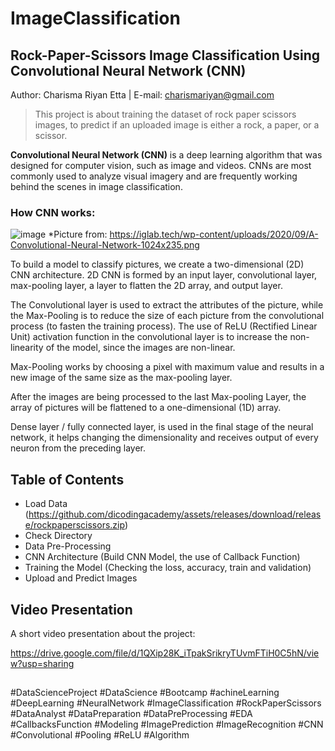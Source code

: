 # ImageClassification
## Rock-Paper-Scissors Image Classification Using Convolutional Neural Network (CNN)
Author: Charisma Riyan Etta | E-mail: charismariyan@gmail.com

> This project is about training the dataset of rock paper scissors images, to predict if an uploaded image is either a rock, a paper, or a scissor.

**Convolutional Neural Network (CNN)** is a deep learning algorithm that was designed for computer vision, such as image and videos. CNNs are most commonly used to analyze visual imagery and are frequently working behind the scenes in image classification.

### **How CNN works:**
![image](https://user-images.githubusercontent.com/96250221/146399281-36c1f90d-408c-455f-b737-1376520a4069.png)
*Picture from: https://iglab.tech/wp-content/uploads/2020/09/A-Convolutional-Neural-Network-1024x235.png

To build a model to classify pictures, we create a two-dimensional (2D) CNN architecture. 2D CNN is formed by an input layer, convolutional layer, max-pooling layer, a layer to flatten the 2D array, and output layer.

The Convolutional layer is used to extract the attributes of the picture, while the Max-Pooling is to reduce the size of each picture from the convolutional process (to fasten the training process).
The use of ReLU (Rectified Linear Unit) activation function in the convolutional layer is to increase the non-linearity of the model, since the images are non-linear.

Max-Pooling works by choosing a pixel with maximum value and results in a new image of the same size as the max-pooling layer.

After the images are being processed to the last Max-pooling Layer, the array of pictures will be flattened to a one-dimensional (1D) array.

Dense layer / fully connected layer, is used in the final stage of the neural network, it helps changing the dimensionality and receives output of every neuron from the preceding layer.

## Table of Contents
- Load Data (https://github.com/dicodingacademy/assets/releases/download/release/rockpaperscissors.zip)
- Check Directory
- Data Pre-Processing
- CNN Architecture (Build CNN Model, the use of Callback Function)
- Training the Model (Checking the loss, accuracy, train and validation)
- Upload and Predict Images

## Video Presentation
A short video presentation about the project:

https://drive.google.com/file/d/1QXip28K_iTpakSrikryTUvmFTiH0C5hN/view?usp=sharing

##
#DataScienceProject #DataScience #Bootcamp #achineLearning #DeepLearning #NeuralNetwork #ImageClassification #RockPaperScissors #DataAnalyst #DataPreparation #DataPreProcessing #EDA #CallbacksFunction #Modeling #ImagePrediction #ImageRecognition #CNN #Convolutional #Pooling #ReLU #Algorithm 
